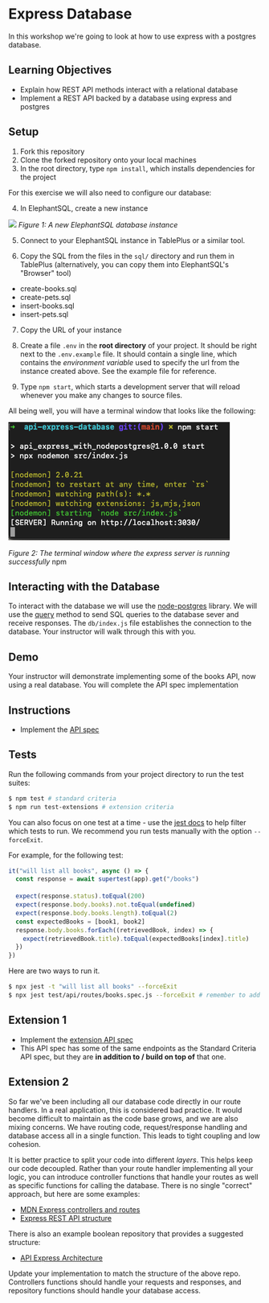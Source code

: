 # Express Database

In this workshop we're going to look at how to use express with a postgres database.

## Learning Objectives
* Explain how REST API methods interact with a relational database
* Implement a REST API backed by a database using express and postgres

## Setup

1. Fork this repository
2. Clone the forked repository onto your local machines
3. In the root directory, type `npm install`, which installs dependencies for the project

For this exercise we will also need to configure our database:

4. In ElephantSQL, create a new instance

![](images/elephaphantSQLInstance.png)
_Figure 1: A new ElephantSQL database instance_

5. Connect to your ElephantSQL instance in TablePlus or a similar tool.

6. Copy the SQL from the files in the `sql/` directory and run them in TablePlus (alternatively, you can copy them into ElephantSQL's "Browser" tool)

* create-books.sql
* create-pets.sql
* insert-books.sql
* insert-pets.sql

7. Copy the URL of your instance

8. Create a file `.env` in the __root directory__ of your project. It should be right next to the `.env.example` file. It should contain a single line, which contains the *environment variable* used to specify the url from the instance created above. See the example file for reference.

7. Type `npm start`, which starts a development server that will reload whenever you make any changes to source files.

All being well, you will have a terminal window that looks like the following:

![](images/terminal.png)

_Figure 2: The terminal window where the express server is running successfully_
npm
## Interacting with the Database
To interact with the database we will use the [node-postgres](https://node-postgres.com/) library. We will use the [query](https://node-postgres.com/features/queries) method to send SQL queries to the database sever and receive responses. The `db/index.js` file establishes the connection to the database. Your instructor will walk through this with you.

## Demo
Your instructor will demonstrate implementing some of the books API, now using a real database. You will complete the API spec implementation

## Instructions
- Implement the [API spec](https://boolean-uk.github.io/api-express-database/standard)

## Tests

Run the following commands from your project directory to run the test suites:
```sh
$ npm test # standard criteria
$ npm run test-extensions # extension criteria
```

You can also focus on one test at a time - use the [jest docs](https://jestjs.io/docs/cli) to help filter which tests to run. We recommend you run tests manually with the option `--forceExit`.

For example, for the following test:
```js
it("will list all books", async () => {
  const response = await supertest(app).get("/books")

  expect(response.status).toEqual(200)
  expect(response.body.books).not.toEqual(undefined)
  expect(response.body.books.length).toEqual(2)
  const expectedBooks = [book1, book2]
  response.body.books.forEach((retrievedBook, index) => {
    expect(retrievedBook.title).toEqual(expectedBooks[index].title)
  })
})
```

Here are two ways to run it.
```sh
$ npx jest -t "will list all books" --forceExit
$ npx jest test/api/routes/books.spec.js --forceExit # remember to add the 'f' before it()
```

## Extension 1
- Implement the [extension API spec](https://boolean-uk.github.io/api-express-database/extension)
- This API spec has some of the same endpoints as the Standard Criteria API spec, but they are **in addition to / build 
  on top of** that one. 

## Extension 2
So far we've been including all our database code directly in our route handlers. In a real application, this is considered bad practice. It would become difficult to maintain as the code base grows, and we are also mixing concerns. We have routing code, request/response handling and database access all in a single function. This leads to tight coupling and low cohesion.

It is better practice to split your code into different *layers*. This helps keep our code decoupled. Rather than your route handler implementing all your logic, you can introduce controller functions that handle your routes as well as specific functions for calling the database. There is no single "correct" approach, but here are some examples:

* [MDN Express controllers and routes](https://developer.mozilla.org/en-US/docs/Learn/Server-side/Express_Nodejs/routes)
* [Express REST API structure](https://www.coreycleary.me/project-structure-for-an-express-rest-api-when-there-is-no-standard-way)

There is also an example boolean repository that provides a suggested structure:

* [API Express Architecture](https://github.com/boolean-uk/api-express-architecture-example)

Update your implementation to match the structure of the above repo. Controllers functions should handle your requests and responses, and repository functions should handle your database access.
